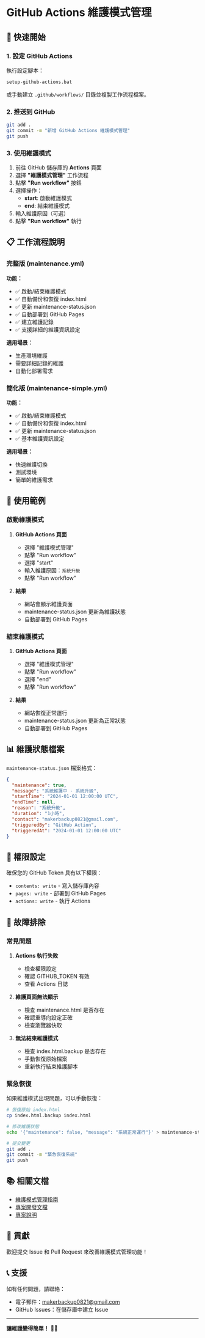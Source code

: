 # GitHub Actions 維護模式管理

## 🚀 快速開始

### 1. 設定 GitHub Actions

執行設定腳本：
```bash
setup-github-actions.bat
```

或手動建立 `.github/workflows/` 目錄並複製工作流程檔案。

### 2. 推送到 GitHub

```bash
git add .
git commit -m "新增 GitHub Actions 維護模式管理"
git push
```

### 3. 使用維護模式

1. 前往 GitHub 儲存庫的 **Actions** 頁面
2. 選擇 **"維護模式管理"** 工作流程
3. 點擊 **"Run workflow"** 按鈕
4. 選擇操作：
   - **start**: 啟動維護模式
   - **end**: 結束維護模式
5. 輸入維護原因（可選）
6. 點擊 **"Run workflow"** 執行

## 📋 工作流程說明

### 完整版 (maintenance.yml)

**功能：**
- ✅ 啟動/結束維護模式
- ✅ 自動備份和恢復 index.html
- ✅ 更新 maintenance-status.json
- ✅ 自動部署到 GitHub Pages
- ✅ 建立維護記錄
- ✅ 支援詳細的維護資訊設定

**適用場景：**
- 生產環境維護
- 需要詳細記錄的維護
- 自動化部署需求

### 簡化版 (maintenance-simple.yml)

**功能：**
- ✅ 啟動/結束維護模式
- ✅ 自動備份和恢復 index.html
- ✅ 更新 maintenance-status.json
- ✅ 基本維護資訊設定

**適用場景：**
- 快速維護切換
- 測試環境
- 簡單的維護需求

## 🔧 使用範例

### 啟動維護模式

1. **GitHub Actions 頁面**
   - 選擇 "維護模式管理"
   - 點擊 "Run workflow"
   - 選擇 "start"
   - 輸入維護原因：`系統升級`
   - 點擊 "Run workflow"

2. **結果**
   - 網站會顯示維護頁面
   - maintenance-status.json 更新為維護狀態
   - 自動部署到 GitHub Pages

### 結束維護模式

1. **GitHub Actions 頁面**
   - 選擇 "維護模式管理"
   - 點擊 "Run workflow"
   - 選擇 "end"
   - 點擊 "Run workflow"

2. **結果**
   - 網站恢復正常運行
   - maintenance-status.json 更新為正常狀態
   - 自動部署到 GitHub Pages

## 📊 維護狀態檔案

`maintenance-status.json` 檔案格式：

```json
{
  "maintenance": true,
  "message": "系統維護中 - 系統升級",
  "startTime": "2024-01-01 12:00:00 UTC",
  "endTime": null,
  "reason": "系統升級",
  "duration": "1小時",
  "contact": "makerbackup0821@gmail.com",
  "triggeredBy": "GitHub Action",
  "triggeredAt": "2024-01-01 12:00:00 UTC"
}
```

## 🔐 權限設定

確保您的 GitHub Token 具有以下權限：

- `contents: write` - 寫入儲存庫內容
- `pages: write` - 部署到 GitHub Pages
- `actions: write` - 執行 Actions

## 🚨 故障排除

### 常見問題

1. **Actions 執行失敗**
   - 檢查權限設定
   - 確認 GITHUB_TOKEN 有效
   - 查看 Actions 日誌

2. **維護頁面無法顯示**
   - 檢查 maintenance.html 是否存在
   - 確認重導向設定正確
   - 檢查瀏覽器快取

3. **無法結束維護模式**
   - 檢查 index.html.backup 是否存在
   - 手動恢復原始檔案
   - 重新執行結束維護腳本

### 緊急恢復

如果維護模式出現問題，可以手動恢復：

```bash
# 恢復原始 index.html
cp index.html.backup index.html

# 修改維護狀態
echo '{"maintenance": false, "message": "系統正常運行"}' > maintenance-status.json

# 提交變更
git add .
git commit -m "緊急恢復系統"
git push
```

## 📚 相關文檔

- [維護模式管理指南](docs/MAINTENANCE_GUIDE.md)
- [專案開發文檔](dev.md)
- [專案說明](README.md)

## 🤝 貢獻

歡迎提交 Issue 和 Pull Request 來改善維護模式管理功能！

## 📞 支援

如有任何問題，請聯絡：
- 電子郵件：makerbackup0821@gmail.com
- GitHub Issues：在儲存庫中建立 Issue

---

**讓維護變得簡單！** 🔧✨
